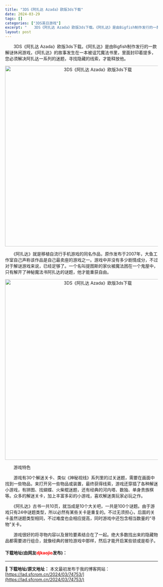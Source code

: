 ```yaml
---
title: "3DS《阿扎达 Azada》欧版3ds下载"
date: 2024-03-29
tags: []
categories: ["3DS英日游戏"]
excerpt: "　　3DS《阿扎达 Azada》欧版3ds下载。《阿扎达》是由Bigfish制作发行的一款解谜休闲游戏，《阿扎达》的故事发生在一本被诅咒魔法书里，里面封印着提多，您必须解决阿扎达一系列的迷题，寻找隐藏的线索，才能释放他。 　　《阿扎达》就是移植自流行手机游戏的同名作品，原作发布于2007年，大鱼工作&hellip;"
layout: post
---
```


 <p>　　3DS《阿扎达 Azada》欧版3ds下载。《阿扎达》是由Bigfish制作发行的一款解谜休闲游戏，《阿扎达》的故事发生在一本被诅咒魔法书里，里面封印着提多，您必须解决阿扎达一系列的迷题，寻找隐藏的线索，才能释放他。</p> <p align="center"><img align="" border="0" src="https://lad.sfcrom.cn/wp-content/uploads/2024/03/20240329_660625469a267.png" width="596" alt="3DS《阿扎达 Azada》欧版3ds下载" /></p> <p>　　《阿扎达》就是移植自流行手机游戏的同名作品，原作发布于2007年，大鱼工作室自己声称该作品是自己最卖座的游戏之一。游戏中并没有多少剧情成分，不过对于解谜游戏来说，已经足够了。一个名叫提图斯的家伙被魔法困在一个鬼屋中，只有解开了神秘魔法书阿扎达的谜题，他才能重获自由。</p> <p align="center"><img align="" border="0" src="https://lad.sfcrom.cn/wp-content/uploads/2024/03/20240329_66062547dd752.png" width="596" alt="3DS《阿扎达 Azada》欧版3ds下载" /></p> <p>　　游戏特色</p> <p>　　游戏有30个解迷关卡、类似《神秘视线》系列里的过关迷题，需要在画面中找到一些物品，来打开另一些物品或装置，最终获得线索，游戏还穿插了各种解迷小游戏，有拼图、找蝴蝶、火柴棍迷题，还有经典的河内塔、数独、单身贵族棋等。众多的解迷关卡，加上丰富多彩的小游戏，喜欢解迷类玩家必玩之作。</p> <p>　　《阿扎达》古书一共10页，就当成是10个大关吧，一共是100个谜题。由于游戏只有24中谜题类型，所以必然有某些关卡是重复的。不过无须担心，后面的关卡虽然谜题类型相同，不过难度也会相应提高，同时游戏中还包含相当数量的&ldquo;寻物&rdquo;关卡。</p> <p>　　游戏很好的将寻物内容以及冒险要素结合在了一起。绝大多数找出来的隐藏物品都需要进行组合，就像经典的冒险游戏中那样，然后才能开启某些锁或是柜子。</p> <p><h4>下载地址(由网友<font color="red">djkaojio</font>发布)：</h4></p> 

---
📖 **下载地址/原文地址：** 本文最初发布于我的博客网站：[https://lad.sfcrom.cn/2024/03/74753/](https://lad.sfcrom.cn/2024/03/74753/)

